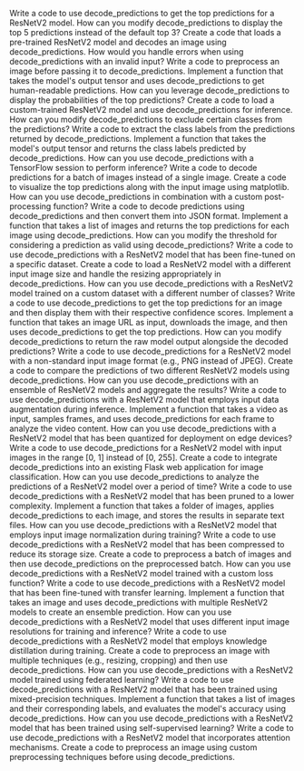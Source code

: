Write a code to use decode_predictions to get the top predictions for a ResNetV2 model.
How can you modify decode_predictions to display the top 5 predictions instead of the default top 3?
Create a code that loads a pre-trained ResNetV2 model and decodes an image using decode_predictions.
How would you handle errors when using decode_predictions with an invalid input?
Write a code to preprocess an image before passing it to decode_predictions.
Implement a function that takes the model's output tensor and uses decode_predictions to get human-readable predictions.
How can you leverage decode_predictions to display the probabilities of the top predictions?
Create a code to load a custom-trained ResNetV2 model and use decode_predictions for inference.
How can you modify decode_predictions to exclude certain classes from the predictions?
Write a code to extract the class labels from the predictions returned by decode_predictions.
Implement a function that takes the model's output tensor and returns the class labels predicted by decode_predictions.
How can you use decode_predictions with a TensorFlow session to perform inference?
Write a code to decode predictions for a batch of images instead of a single image.
Create a code to visualize the top predictions along with the input image using matplotlib.
How can you use decode_predictions in combination with a custom post-processing function?
Write a code to decode predictions using decode_predictions and then convert them into JSON format.
Implement a function that takes a list of images and returns the top predictions for each image using decode_predictions.
How can you modify the threshold for considering a prediction as valid using decode_predictions?
Write a code to use decode_predictions with a ResNetV2 model that has been fine-tuned on a specific dataset.
Create a code to load a ResNetV2 model with a different input image size and handle the resizing appropriately in decode_predictions.
How can you use decode_predictions with a ResNetV2 model trained on a custom dataset with a different number of classes?
Write a code to use decode_predictions to get the top predictions for an image and then display them with their respective confidence scores.
Implement a function that takes an image URL as input, downloads the image, and then uses decode_predictions to get the top predictions.
How can you modify decode_predictions to return the raw model output alongside the decoded predictions?
Write a code to use decode_predictions for a ResNetV2 model with a non-standard input image format (e.g., PNG instead of JPEG).
Create a code to compare the predictions of two different ResNetV2 models using decode_predictions.
How can you use decode_predictions with an ensemble of ResNetV2 models and aggregate the results?
Write a code to use decode_predictions with a ResNetV2 model that employs input data augmentation during inference.
Implement a function that takes a video as input, samples frames, and uses decode_predictions for each frame to analyze the video content.
How can you use decode_predictions with a ResNetV2 model that has been quantized for deployment on edge devices?
Write a code to use decode_predictions for a ResNetV2 model with input images in the range [0, 1] instead of [0, 255].
Create a code to integrate decode_predictions into an existing Flask web application for image classification.
How can you use decode_predictions to analyze the predictions of a ResNetV2 model over a period of time?
Write a code to use decode_predictions with a ResNetV2 model that has been pruned to a lower complexity.
Implement a function that takes a folder of images, applies decode_predictions to each image, and stores the results in separate text files.
How can you use decode_predictions with a ResNetV2 model that employs input image normalization during training?
Write a code to use decode_predictions with a ResNetV2 model that has been compressed to reduce its storage size.
Create a code to preprocess a batch of images and then use decode_predictions on the preprocessed batch.
How can you use decode_predictions with a ResNetV2 model trained with a custom loss function?
Write a code to use decode_predictions with a ResNetV2 model that has been fine-tuned with transfer learning.
Implement a function that takes an image and uses decode_predictions with multiple ResNetV2 models to create an ensemble prediction.
How can you use decode_predictions with a ResNetV2 model that uses different input image resolutions for training and inference?
Write a code to use decode_predictions with a ResNetV2 model that employs knowledge distillation during training.
Create a code to preprocess an image with multiple techniques (e.g., resizing, cropping) and then use decode_predictions.
How can you use decode_predictions with a ResNetV2 model trained using federated learning?
Write a code to use decode_predictions with a ResNetV2 model that has been trained using mixed-precision techniques.
Implement a function that takes a list of images and their corresponding labels, and evaluates the model's accuracy using decode_predictions.
How can you use decode_predictions with a ResNetV2 model that has been trained using self-supervised learning?
Write a code to use decode_predictions with a ResNetV2 model that incorporates attention mechanisms.
Create a code to preprocess an image using custom preprocessing techniques before using decode_predictions.